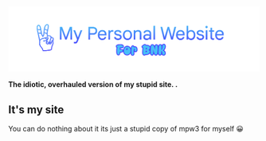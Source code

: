 <p align="center">
  <img src="https://raw.githubusercontent.com/BNK-Trolling-Group/my-personal-website-v3/main/images/MPW4BNK.png"/> 
</p>
  
**The idiotic, overhauled version of my stupid site. .**

## It's my site
You can do nothing about it
its just a stupid copy of mpw3 for myself 😀
